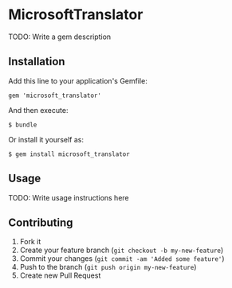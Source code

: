 # MicrosoftTranslator

TODO: Write a gem description

## Installation

Add this line to your application's Gemfile:

    gem 'microsoft_translator'

And then execute:

    $ bundle

Or install it yourself as:

    $ gem install microsoft_translator

## Usage

TODO: Write usage instructions here

## Contributing

1. Fork it
2. Create your feature branch (`git checkout -b my-new-feature`)
3. Commit your changes (`git commit -am 'Added some feature'`)
4. Push to the branch (`git push origin my-new-feature`)
5. Create new Pull Request
